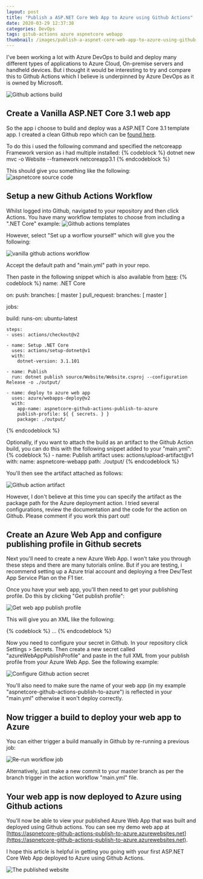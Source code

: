 ```yaml
---
layout: post
title: "Publish a ASP.NET Core Web App to Azure using Github Actions"
date: 2020-03-29 12:37:38
categories: DevOps
tags: gitub-actions azure aspnetcore webapp
thumbnail: /images/publish-a-aspnet-core-web-app-to-azure-using-github-actions/actions-opengraph.jpg
---
```

I've been working a lot with Azure DevOps to build and deploy many different types of applications to Azure Cloud, On-premise servers and handheld devices. But i thought it would be interesting to try and compare this to Github Actions which I believe is underpinned by Azure DevOps as it is owned by Microsoft.

![Github actions build](/images/publish-a-aspnet-core-web-app-to-azure-using-github-actions/actions-opengraph.jpg)

<!-- more -->

## Create a Vanilla ASP.NET Core 3.1 web app

So the app i choose to build and deploy was a ASP.NET Core 3.1 template app. I created a clean Github repo which can be [found here](https://github.com/Adamsimsy/aspnetcore-github-actions-publish-to-azure).

To do this i used the following command and specified the netcoreapp Framework version as i had multiple installed:
{% codeblock %}
dotnet new mvc -o Website --framework netcoreapp3.1
{% endcodeblock %}

This should give you something like the following:
![aspnetcore source code](/images/publish-a-aspnet-core-web-app-to-azure-using-github-actions/aspnetcore-source-code.jpg)

## Setup a new Github Actions Workflow

Whilst logged into Github, navigated to your repository and then click Actions. You have many workflow templates to choose from including a ".NET Core" example:
![Github actions templates](/images/publish-a-aspnet-core-web-app-to-azure-using-github-actions/github-action-templates.jpg)

However, select "Set up a worflow yourself" which will give you the following:

![vanilla github actions workflow](/images/publish-a-aspnet-core-web-app-to-azure-using-github-actions/vanilla-action-workflow.jpg)

Accept the default path and "main.yml" path in your repo.

Then paste in the following snippet which is also available from [here](https://github.com/Adamsimsy/aspnetcore-github-actions-publish-to-azure/blob/master/.github/workflows/main.yml):
{% codeblock %}
name: .NET Core

on:
  push:
    branches: [ master ]
  pull_request:
    branches: [ master ]
    
jobs:

  build:
    runs-on: ubuntu-latest
    
    steps:
    - uses: actions/checkout@v2

    - name: Setup .NET Core
      uses: actions/setup-dotnet@v1
      with:
        dotnet-version: 3.1.101

    - name: Publish
      run: dotnet publish source/Website/Website.csproj --configuration Release -o ./output/

    - name: deploy to azure web app
      uses: azure/webapps-deploy@v2
      with: 
        app-name: aspnetcore-github-actions-publish-to-azure
        publish-profile: ${ { secrets. } }
        package: ./output/
{% endcodeblock %}

Optionally, if you want to attach the build as an artifact to the Github Action build, you can do this with the following snippet added to your "main.yml":
{% codeblock %}
    - name: Publish artifact
      uses: actions/upload-artifact@v1
      with:
        name: aspnetcore-webapp
        path: ./output/
{% endcodeblock %}

You'll then see the artifact attached as follows:

![Github action artifact](/images/publish-a-aspnet-core-web-app-to-azure-using-github-actions/action-artifact.jpg)

However, I don't believe at this time you can specify the artifact as the package path for the Azure deployment action. I tried several configurations, review the documentation and the code for the action on Github. Please comment if you work this part out!

## Create an Azure Web App and configure publishing profile in Github secrets
Next you'll need to create a new Azure Web App. I won't take you through these steps and there are many tutorials online. But if you are testing, i recommend setting up a Azure trial account and deploying a free Dev/Test App Service Plan on the F1 tier.

Once you have your web app, you'll then need to get your publishing profile. Do this by clicking "Get publish profile":

![Get web app publish profile](/images/publish-a-aspnet-core-web-app-to-azure-using-github-actions/get-webapp-publish-profile.jpg)

This will give you an XML like the following:

{% codeblock %}
<publishData><publishProfile profileName="test-github-action-webapp - Web Deploy" publishMethod="MSDeploy" />
...
</publishData>
{% endcodeblock %}

Now you need to configure your secret in Github. In your repository click Settings > Secrets. Then create a new secret called "azureWebAppPublishProfile" and paste in the full XML from your publish profile from your Azure Web App. See the following example:

![Configure Github action secret](/images/publish-a-aspnet-core-web-app-to-azure-using-github-actions/configure-github-action-sceret.jpg)

You'll also need to make sure the name of your web app (in my example "aspnetcore-github-actions-publish-to-azure") is reflected in your "main.yml" otherwise it won't deploy correctly.

## Now trigger a build to deploy your web app to Azure
You can either trigger a build manually in Github by re-running a previous job:

![Re-run workflow job](/images/publish-a-aspnet-core-web-app-to-azure-using-github-actions/re-run-action.jpg)

Alternatively, just make a new commit to your master branch as per the branch trigger in the action workflow "main.yml" file.

## Your web app is now deployed to Azure using Github actions

You'll now be able to view your published Azure Web App that was built and deployed using Github actions. You can see my demo web app at [https://aspnetcore-github-actions-publish-to-azure.azurewebsites.net](https://aspnetcore-github-actions-publish-to-azure.azurewebsites.net).

I hope this article is helpful in getting you going with your first ASP.NET Core Web App deployed to Azure using Github Actions.

![The published website](/images/publish-a-aspnet-core-web-app-to-azure-using-github-actions/published-website.jpg)